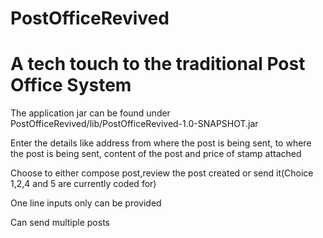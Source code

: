 # PostOfficeRevived
<h1>A tech touch to the traditional Post Office System</h1>
<p>The application jar can be found under PostOfficeRevived/lib/PostOfficeRevived-1.0-SNAPSHOT.jar</p>
<p>Enter the details like address from where the post is being sent, to where the post is being sent, content of the post and price of stamp attached</p>
<p>Choose to either compose post,review the post created or send it(Choice 1,2,4 and 5 are currently coded for)</p>
<p>One line inputs only can be provided</p>
<p>Can send multiple posts</p>

